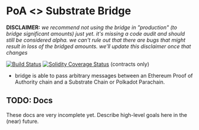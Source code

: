 # PoA <> Substrate Bridge

**DISCLAIMER:** *we recommend not using the bridge in "production" (to bridge significant amounts) just yet.
it's missing a code audit and should still be considered alpha. we can't rule out that there are bugs that might result in loss of the bridged amounts.
we'll update this disclaimer once that changes*

[![Build Status][travis-image]][travis-url]
[![Solidity Coverage Status][coveralls-image]][coveralls-url] (contracts only)

[travis-image]: https://travis-ci.org/tomusdrw/parity-bridge.svg?branch=master
[travis-url]: https://travis-ci.org/tomusdrw/parity-bridge
[coveralls-image]: https://coveralls.io/repos/github/tomusdrw/parity-bridge/badge.svg?branch=master
[coveralls-url]: https://coveralls.io/github/tomusdrw/parity-bridge?branch=master

- bridge is able to pass arbitrary messages between an Ethereum Proof of Authority chain and a Substrate Chain or Polkadot Parachain.

## TODO: Docs

These docs are very incomplete yet. Describe high-level goals here in the (near) future.
